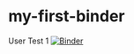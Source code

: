 # my-first-binder
User Test 1
[![Binder](https://mybinder.org/badge_logo.svg)](https://mybinder.org/v2/gh/LadyV0207/my-first-binder/blob/main/requirements.txt/HEAD)
